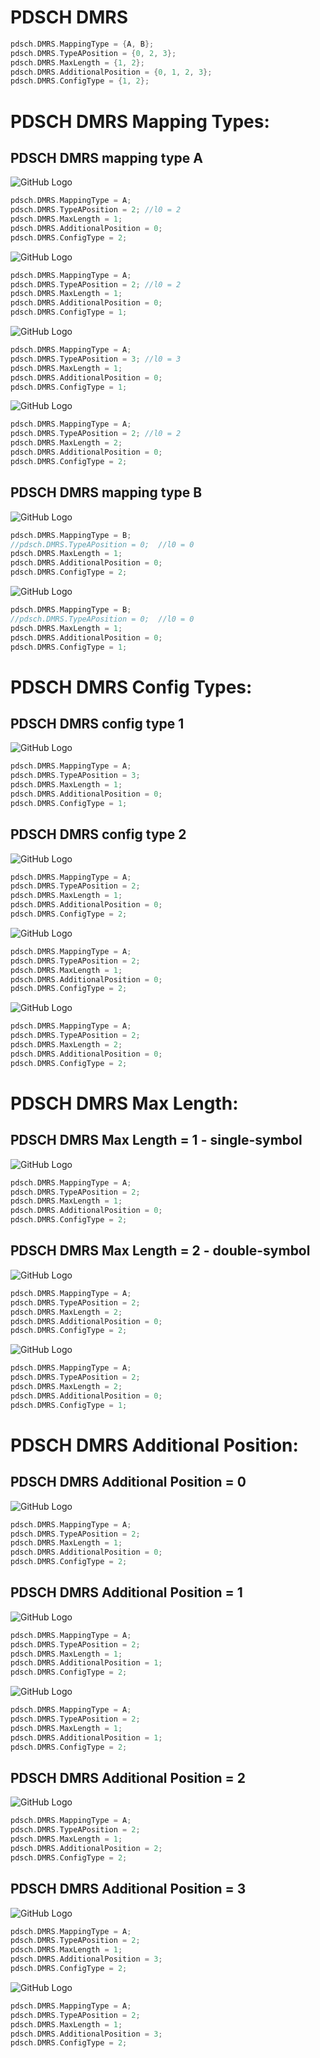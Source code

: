 # PDSCH DMRS

```c
pdsch.DMRS.MappingType = {A, B};      
pdsch.DMRS.TypeAPosition = {0, 2, 3};         
pdsch.DMRS.MaxLength = {1, 2};             
pdsch.DMRS.AdditionalPosition = {0, 1, 2, 3}; 
pdsch.DMRS.ConfigType = {1, 2}; 
```

# PDSCH DMRS Mapping Types:

## PDSCH DMRS mapping type A

![GitHub Logo](/PDSCH_DRMS_Mapping_typeA.png)

```c
pdsch.DMRS.MappingType = A;      
pdsch.DMRS.TypeAPosition = 2; //l0 = 2     
pdsch.DMRS.MaxLength = 1;             
pdsch.DMRS.AdditionalPosition = 0; 
pdsch.DMRS.ConfigType = 2; 
```

![GitHub Logo](/PDSCH_DRMS_Mapping_typeA_2.png)

```c
pdsch.DMRS.MappingType = A;      
pdsch.DMRS.TypeAPosition = 2; //l0 = 2     
pdsch.DMRS.MaxLength = 1;             
pdsch.DMRS.AdditionalPosition = 0; 
pdsch.DMRS.ConfigType = 1; 
```

![GitHub Logo](/PDSCH_DRMS_Mapping_typeA_3.png)

```c
pdsch.DMRS.MappingType = A;      
pdsch.DMRS.TypeAPosition = 3; //l0 = 3     
pdsch.DMRS.MaxLength = 1;             
pdsch.DMRS.AdditionalPosition = 0; 
pdsch.DMRS.ConfigType = 1; 
```

![GitHub Logo](/PDSCH_DRMS_Mapping_typeA_config_type_2_len_2.png)

```c
pdsch.DMRS.MappingType = A;      
pdsch.DMRS.TypeAPosition = 2; //l0 = 2     
pdsch.DMRS.MaxLength = 2;             
pdsch.DMRS.AdditionalPosition = 0; 
pdsch.DMRS.ConfigType = 2; 
```

## PDSCH DMRS mapping type B

![GitHub Logo](/PDSCH_DRMS_Mapping_typeB.png)

```c
pdsch.DMRS.MappingType = B;      
//pdsch.DMRS.TypeAPosition = 0;  //l0 = 0       
pdsch.DMRS.MaxLength = 1;             
pdsch.DMRS.AdditionalPosition = 0; 
pdsch.DMRS.ConfigType = 2; 
```

![GitHub Logo](/PDSCH_DRMS_Mapping_typeB_0.png)

```c
pdsch.DMRS.MappingType = B;      
//pdsch.DMRS.TypeAPosition = 0;  //l0 = 0       
pdsch.DMRS.MaxLength = 1;             
pdsch.DMRS.AdditionalPosition = 0; 
pdsch.DMRS.ConfigType = 1; 
```

# PDSCH DMRS Config Types:

## PDSCH DMRS config type 1

![GitHub Logo](/PDSCH_DRMS_Mapping_typeA_3.png)

```c
pdsch.DMRS.MappingType = A;      
pdsch.DMRS.TypeAPosition = 3;     
pdsch.DMRS.MaxLength = 1;             
pdsch.DMRS.AdditionalPosition = 0; 
pdsch.DMRS.ConfigType = 1; 
```

## PDSCH DMRS config type 2

![GitHub Logo](/PDSCH_DRMS_Mapping_typeA_config_type_2_len_1_addpos_0_b.png)

```c
pdsch.DMRS.MappingType = A;      
pdsch.DMRS.TypeAPosition = 2;    
pdsch.DMRS.MaxLength = 1;             
pdsch.DMRS.AdditionalPosition = 0; 
pdsch.DMRS.ConfigType = 2; 
```

![GitHub Logo](/PDSCH_DRMS_Mapping_typeA.png)

```c
pdsch.DMRS.MappingType = A;      
pdsch.DMRS.TypeAPosition = 2;    
pdsch.DMRS.MaxLength = 1;             
pdsch.DMRS.AdditionalPosition = 0; 
pdsch.DMRS.ConfigType = 2; 
```

![GitHub Logo](/PDSCH_DRMS_Mapping_typeA_config_type_2_len_2.png)

```c
pdsch.DMRS.MappingType = A;      
pdsch.DMRS.TypeAPosition = 2;     
pdsch.DMRS.MaxLength = 2;             
pdsch.DMRS.AdditionalPosition = 0; 
pdsch.DMRS.ConfigType = 2; 
```

# PDSCH DMRS Max Length:

## PDSCH DMRS Max Length = 1 - single-symbol

![GitHub Logo](/PDSCH_DRMS_Mapping_typeA.png)

```c
pdsch.DMRS.MappingType = A;      
pdsch.DMRS.TypeAPosition = 2;    
pdsch.DMRS.MaxLength = 1;             
pdsch.DMRS.AdditionalPosition = 0; 
pdsch.DMRS.ConfigType = 2; 
```

## PDSCH DMRS Max Length = 2 - double-symbol 

![GitHub Logo](/PDSCH_DRMS_Mapping_typeA_config_type_2_len_2.png)

```c
pdsch.DMRS.MappingType = A;      
pdsch.DMRS.TypeAPosition = 2;     
pdsch.DMRS.MaxLength = 2;             
pdsch.DMRS.AdditionalPosition = 0; 
pdsch.DMRS.ConfigType = 2; 
```

![GitHub Logo](/PDSCH_DRMS_Mapping_typeA_config_type_1_len_2_addpos_0.png)

```c
pdsch.DMRS.MappingType = A;      
pdsch.DMRS.TypeAPosition = 2;     
pdsch.DMRS.MaxLength = 2;             
pdsch.DMRS.AdditionalPosition = 0; 
pdsch.DMRS.ConfigType = 1; 
```

# PDSCH DMRS Additional Position:

## PDSCH DMRS Additional Position = 0 

![GitHub Logo](/PDSCH_DRMS_Mapping_typeA_config_type_2_len_1_addpos_0.png)

```c
pdsch.DMRS.MappingType = A;      
pdsch.DMRS.TypeAPosition = 2;    
pdsch.DMRS.MaxLength = 1;             
pdsch.DMRS.AdditionalPosition = 0; 
pdsch.DMRS.ConfigType = 2; 
```

## PDSCH DMRS Additional Position = 1 

![GitHub Logo](/PDSCH_DRMS_Mapping_typeA_config_type_2_len_1_addpos_1.png)

```c
pdsch.DMRS.MappingType = A;      
pdsch.DMRS.TypeAPosition = 2;    
pdsch.DMRS.MaxLength = 1;             
pdsch.DMRS.AdditionalPosition = 1; 
pdsch.DMRS.ConfigType = 2; 
```


![GitHub Logo](/PDSCH_DRMS_Mapping_typeA_config_type_2_len_2_addpos_1.png)

```c
pdsch.DMRS.MappingType = A;      
pdsch.DMRS.TypeAPosition = 2;    
pdsch.DMRS.MaxLength = 1;             
pdsch.DMRS.AdditionalPosition = 1; 
pdsch.DMRS.ConfigType = 2; 
```

## PDSCH DMRS Additional Position = 2 

![GitHub Logo](/PDSCH_DRMS_Mapping_typeA_config_type_2_len_1_addpos_2.png)

```c
pdsch.DMRS.MappingType = A;      
pdsch.DMRS.TypeAPosition = 2;    
pdsch.DMRS.MaxLength = 1;             
pdsch.DMRS.AdditionalPosition = 2; 
pdsch.DMRS.ConfigType = 2; 
```

## PDSCH DMRS Additional Position = 3 

![GitHub Logo](/PDSCH_DRMS_Mapping_typeA_config_type_2_len_1_addpos_3.png)

```c
pdsch.DMRS.MappingType = A;      
pdsch.DMRS.TypeAPosition = 2;    
pdsch.DMRS.MaxLength = 1;             
pdsch.DMRS.AdditionalPosition = 3; 
pdsch.DMRS.ConfigType = 2; 
```

![GitHub Logo](/PDSCH_DRMS_Mapping_typeA_config_type_1_len_1_addpos_3.png)

```c
pdsch.DMRS.MappingType = A;      
pdsch.DMRS.TypeAPosition = 2;    
pdsch.DMRS.MaxLength = 1;             
pdsch.DMRS.AdditionalPosition = 3; 
pdsch.DMRS.ConfigType = 2; 
```

